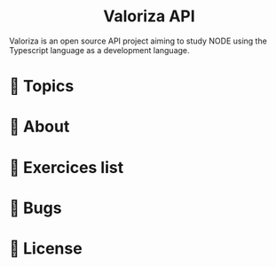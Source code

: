 <h1 align="center">Valoriza API</h1>

<p>Valoriza is an open source API project aiming to study NODE using the Typescript language as a development language.</p>



# :pushpin: Topics
# :rocket: About
# :memo: Exercices list
# :bug: Bugs
# :closed_book: License

